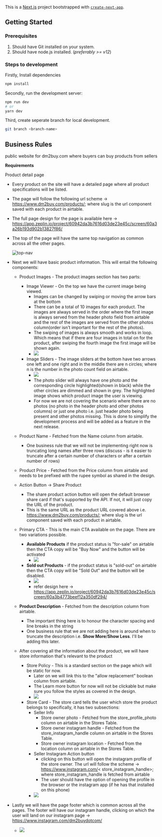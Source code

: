 This is a [Next.js](https://nextjs.org/) project bootstrapped with [`create-next-app`](https://github.com/vercel/next.js/tree/canary/packages/create-next-app).

## Getting Started

### Prerequisites

1. Should have Git installed on your system.
2. Should have node.js installed. (_preferably >= v12_)

### Steps to development

Firstly, Install dependencies

```bash
npm install

```

Secondly, run the development server:

```bash
npm run dev
# or
yarn dev
```

Third, create seperate branch for local development.

```bash
git branch <branch-name>
```

## Business Rules

public website for dm2buy.com where buyers can buy products from sellers

**Requirements**

Product detail page

- Every product on the site will have a detailed page where all product specifications will be listed.
- The page will follow the following url scheme -> https://www.dm2buy.com/products/<slug>; where slug is the url component saved with each product in airtable.
- The full page design for the page is available here -> https://app.zeplin.io/project/60942da3b7616d03de23e45c/screen/60a3a26b193d902b13827f86/

- The top of the page will have the same top navigation as common across all the other pages.

  ![top-nav](https://user-images.githubusercontent.com/84374083/118669617-86c6d880-b813-11eb-8205-f645e91157c3.png)

* Next we will have basic product information. This will entail the following components:

  - Product Images - The product images section has two parts:
    - Image Viewer - On the top we have the current image being viewed.
      - Images can be changed by swiping or moving the arrow bars at the bottom
      - There can be a total of 10 images for each product. The images are always served in the order where the first image is always served from the header photo field from airtable and the rest of the images are served from the other photos column(order isn't important for the rest of the photos).
      - The swiping of images is always smooth and works in loop. Which means that if there are four images in total on for the product, after swiping the fourth image the first image will be shown again.
      - ![](https://firebasestorage.googleapis.com/v0/b/firescript-577a2.appspot.com/o/imgs%2Fapp%2Fsuavelambi%2Fa9S2q5OoXM.jpeg?alt=media&token=768c3982-cf63-492b-8a5c-7cbff82c15f5)
    - Image Sliders - The image sliders at the bottom have two arrows one left and one right and in the middle there are n circles; where n is the number in the photo count field on airtable.
      - ![](https://firebasestorage.googleapis.com/v0/b/firescript-577a2.appspot.com/o/imgs%2Fapp%2Fsuavelambi%2Fzs1GbHSj-U.png?alt=media&token=bd857ce3-1c5d-473f-9c1e-a003f67c1bfb)
      - The photo slider will always have one photo and the corresponding circle highlighted(shown in black) while the other circles are dimmed and shown in grey. The highlighted image shows which product image the user is viewing.
      - For now we are not covering the scenario where there are no photos (no photo in the header photo and other photos columns) or just one photo i.e. just header photo being present and other photos missing. This is done to simplify the development process and will be added as a feature in the next release.
  - Product Name - Fetched from the Name column from airtable.
    - One business rule that we will not be implementing right now is truncating long names after three rows (discuss - is it easier to truncate after a certain number of characters or after a certain number of rows)
  - Product Price - Fetched from the Price column from airtable and needs to be prefixed with the rupee symbol as shared in the design.
  - Action Button -> Share Product
    - The share product action button will open the default browser share card if that's supported by the API. If not, it will just copy the URL of the product.
    - This is the same URL as the product URL covered above i.e. https://www.dm2buy.com/products/<slug>; where slug is the url component saved with each product in airtable.
  - Primary CTA - This is the main CTA available on the page. There are two variations possible.
    - **Available Products** if the product status is "for-sale" on airtable then the CTA copy will be "Buy Now" and the button will be activated
      - ![](https://firebasestorage.googleapis.com/v0/b/firescript-577a2.appspot.com/o/imgs%2Fapp%2Fsuavelambi%2FQtMV1MWSNr.png?alt=media&token=87b560fc-7258-444d-9301-6e64df6303fa)
    - **Sold out Products** - if the product status is "sold-out" on airtable then the CTA copy will be "Sold Out" and the button will be disabled.
      - ![](https://firebasestorage.googleapis.com/v0/b/firescript-577a2.appspot.com/o/imgs%2Fapp%2Fsuavelambi%2F13kOjaA4xN.png?alt=media&token=db2a3576-ad2e-4b93-841c-55378ccfa064)
      - refer design here -> https://app.zeplin.io/project/60942da3b7616d03de23e45c/screen/60a3b4773beef12a350df294/
  - **Product Description** - Fetched from the description column from airtable.

    - The important thing here is to honour the character spacing and line breaks in the string
    - One business rule that we are not adding here is around when to truncate the description i.e. **Show More**/**Show Less**. I'll be adding this later.

  - After covering all the information about the product, we will have store information that's relevant to the product
    - Store Policy - This is a standard section on the page which will be static for now.
      - Later on we will link this to the "allow replacement" boolean column from airtable.
      - The Learn more button for now will not be clickable but make sure you follow the styles as covered in the design.
      - ![](https://firebasestorage.googleapis.com/v0/b/firescript-577a2.appspot.com/o/imgs%2Fapp%2Fsuavelambi%2FVjvcEtQZw5.png?alt=media&token=6d107739-cdd0-4a87-964a-6eb814ee07b4)
    - Store Card - The store card tells the user which store the product belongs to specifically, it has two subsections:
      - Seller Info
        - Store owner photo - Fetched from the store_profile_photo column on airtable in the Stores Table.
        - Store owner instagram handle - Fetched from the store_instagram_handle column on airtable in the Stores Table.
        - Store owner instagram location - Fetched from the location column on airtable in the Stores Table.
      - Seller Instagram Action button
        - clicking on this button will open the instagram profile of the store owner. The url will follow the scheme -> https://www.instagram.com/< store_instagram_handle>; where store_instagram_handle is fetched from airtable
        - The user should have the option of opening the profile in the browser or the instagram app (if he has that installed on this phone)
      - ![](https://firebasestorage.googleapis.com/v0/b/firescript-577a2.appspot.com/o/imgs%2Fapp%2Fsuavelambi%2FwxxOLTJjOR.png?alt=media&token=2eee443a-22bb-4c1d-97d3-fa8a667dee5c)

* Lastly we will have the page footer which is common across all the pages. The footer will have our instagram handle, clicking on which the user will land on our instagram page -> https://www.instagram.com/dm2buydotcom/
  - ![](https://firebasestorage.googleapis.com/v0/b/firescript-577a2.appspot.com/o/imgs%2Fapp%2Fsuavelambi%2Fll0qqKswKA.png?alt=media&token=1727bf21-a962-4d97-914f-b662ce902702)
